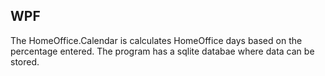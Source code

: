 ## WPF
The HomeOffice.Calendar is calculates HomeOffice days based on the percentage entered. The program has a sqlite databae where data can be stored.
